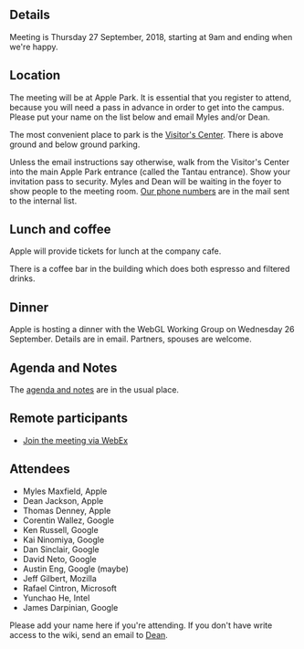 ## Details

Meeting is Thursday 27 September, 2018, starting at 9am and ending when we're happy.

## Location

The meeting will be at Apple Park. It is essential that you register to attend, because you will need a pass in advance in order to get into the campus. Please put your name on the list below and email Myles and/or Dean.

The most convenient place to park is the [Visitor's Center](https://www.apple.com/retail/appleparkvisitorcenter/). There is above ground and below ground parking.

Unless the email instructions say otherwise, walk from the Visitor's Center into the main Apple Park entrance (called the Tantau entrance). Show your invitation pass to security. Myles and Dean will be waiting in the foyer to show people to the meeting room. [Our phone numbers](https://lists.w3.org/Archives/Member/internal-gpu/2018Sep/0006.html) are in the mail sent to the internal list.

## Lunch and coffee

Apple will provide tickets for lunch at the company cafe.

There is a coffee bar in the building which does both espresso and filtered drinks.

## Dinner

Apple is hosting a dinner with the WebGL Working Group on Wednesday 26 September. Details are in email. Partners, spouses are welcome.

## Agenda and Notes

The [agenda and notes](https://docs.google.com/document/d/1NqJWi_VW7njO8AeMmJbqh5HyXi1mkNY7XlJFPjtWYtg) are in the usual place.

## Remote participants

- [Join the meeting via WebEx](https://appleinc.webex.com/meet/mmaxfield)

## Attendees

- Myles Maxfield, Apple
- Dean Jackson, Apple
- Thomas Denney, Apple
- Corentin Wallez, Google
- Ken Russell, Google
- Kai Ninomiya, Google
- Dan Sinclair, Google
- David Neto, Google
- Austin Eng, Google (maybe)
- Jeff Gilbert, Mozilla
- Rafael Cintron, Microsoft
- Yunchao He, Intel
- James Darpinian, Google

Please add your name here if you're attending. If you don't have write access to the wiki, send an email to [Dean](mailto:dino@apple.com).
